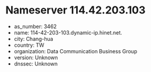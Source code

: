 # Nameserver 114.42.203.103

* as_number: 3462
* name: 114-42-203-103.dynamic-ip.hinet.net.
* city: Chang-hua
* country: TW
* organization: Data Communication Business Group
* version: Unknown
* dnssec: Unknown
